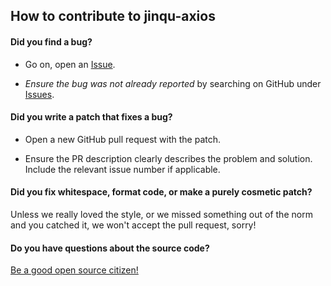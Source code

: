 ## How to contribute to jinqu-axios

#### **Did you find a bug?**
* Go on, open an [Issue](https://github.com/jin-qu/jinqu-axios/issues/new).

* *Ensure the bug was not already reported* by searching on GitHub under [Issues](https://github.com/jin-qu/jinqu-axios/issues).

#### **Did you write a patch that fixes a bug?**

* Open a new GitHub pull request with the patch.

* Ensure the PR description clearly describes the problem and solution. Include the relevant issue number if applicable.

#### **Did you fix whitespace, format code, or make a purely cosmetic patch?**

Unless we really loved the style, or we missed something out of the norm and you catched it, we won't accept the pull request, sorry!

#### **Do you have questions about the source code?**

[Be a good open source citizen!](https://hackernoon.com/being-a-good-open-source-citizen-9060d0ab9732)
